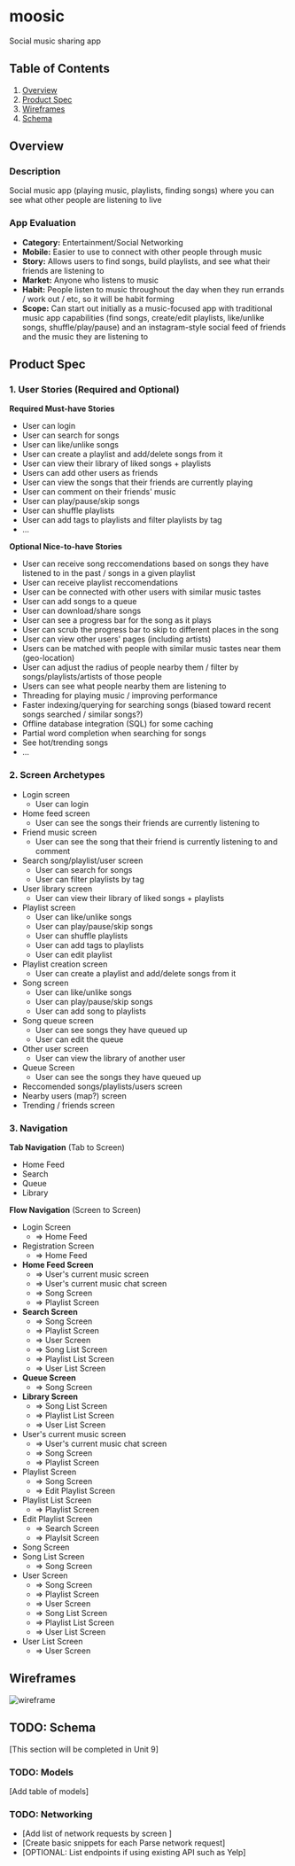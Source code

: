 # moosic
Social music sharing app

## Table of Contents
1. [Overview](#Overview)
1. [Product Spec](#Product-Spec)
1. [Wireframes](#Wireframes)
2. [Schema](#Schema)

## Overview
### Description
Social music app (playing music, playlists, finding songs) where you can see what other people are listening to live

### App Evaluation
- **Category:** Entertainment/Social Networking
- **Mobile:** Easier to use to connect with other people through music  
- **Story:** Allows users to find songs, build playlists, and see what their friends are listening to
- **Market:** Anyone who listens to music
- **Habit:** People listen to music throughout the day when they run errands / work out / etc, so it will be habit forming
- **Scope:** Can start out initially as a music-focused app with traditional music app capabilities (find songs, create/edit playlists, like/unlike songs, shuffle/play/pause) and an instagram-style social feed of friends and the music they are listening to

## Product Spec

### 1. User Stories (Required and Optional)

**Required Must-have Stories**

* User can login
* User can search for songs
* User can like/unlike songs
* User can create a playlist and add/delete songs from it 
* User can view their library of liked songs + playlists
* Users can add other users as friends
* User can view the songs that their friends are currently playing
* User can comment on their friends' music 
* User can play/pause/skip songs 
* User can shuffle playlists
* User can add tags to playlists and filter playlists by tag
* ...

**Optional Nice-to-have Stories**

* User can receive song reccomendations based on songs they have listened to in the past / songs in a given playlist 
* User can receive playlist reccomendations 
* User can be connected with other users with similar music tastes 
* User can add songs to a queue
* User can download/share songs 
* User can see a progress bar for the song as it plays
* User can scrub the progress bar to skip to different places in the song 
* User can view other users' pages (including artists) 
* Users can be matched with people with similar music tastes near them (geo-location)
* User can adjust the radius of people nearby them / filter by songs/playlists/artists of those people
* Users can see what people nearby them are listening to
* Threading for playing music / improving performance
* Faster indexing/querying for searching songs (biased toward recent songs searched / similar songs?)
* Offline database integration (SQL) for some caching
* Partial word completion when searching for songs
* See hot/trending songs 
* ...

### 2. Screen Archetypes

* Login screen 
   * User can login
* Home feed screen
   * User can see the songs their friends are currently listening to
* Friend music screen
   * User can see the song that their friend is currently listening to and comment 
* Search song/playlist/user screen
   * User can search for songs
   * User can filter playlists by tag
* User library screen 
   * User can view their library of liked songs + playlists
* Playlist screen 
   * User can like/unlike songs
   * User can play/pause/skip songs 
   * User can shuffle playlists
   * User can add tags to playlists 
   * User can edit playlist 
* Playlist creation screen
   *  User can create a playlist and add/delete songs from it 
* Song screen 
   * User can like/unlike songs
   * User can play/pause/skip songs 
   * User can add song to playlists 
* Song queue screen
   * User can see songs they have queued up
   * User can edit the queue
* Other user screen
   * User can view the library of another user 
* Queue Screen
   * User can see the songs they have queued up 
* Reccomended songs/playlists/users screen
* Nearby users (map?) screen
* Trending / friends screen 

### 3. Navigation

**Tab Navigation** (Tab to Screen)

* Home Feed
* Search
* Queue
* Library 

**Flow Navigation** (Screen to Screen)

* Login Screen
    * => Home Feed
* Registration Screen
    * => Home Feed
* **Home Feed Screen**
    * => User's current music screen 
    * => User's current music chat screen 
    * => Song Screen
    * => Playlist Screen 
* **Search Screen**
    * => Song Screen
    * => Playlist Screen 
    * => User Screen
    * => Song List Screen
    * => Playlist List Screen 
    * => User List Screen
* **Queue Screen**
    * => Song Screen 
* **Library Screen**
    * => Song List Screen 
    * => Playlist List Screen
    * => User List Screen 
* User's current music screen
    * => User's current music chat screen 
    * => Song Screen
    * => Playlist Screen 
* Playlist Screen 
    * => Song Screen 
    * => Edit Playlist Screen 
* Playlist List Screen
    * => Playlist Screen
* Edit Playlist Screen 
    * => Search Screen 
    * => Playlsit Screen 
* Song Screen 
* Song List Screen 
    * => Song Screen
* User Screen 
    * => Song Screen
    * => Playlist Screen 
    * => User Screen
    * => Song List Screen
    * => Playlist List Screen 
    * => User List Screen
* User List Screen
    * => User Screen

## Wireframes
![wireframe](https://user-images.githubusercontent.com/59301744/173682535-59e119d1-6a81-49d1-9345-c463430172e5.jpeg)

## TODO: Schema 
[This section will be completed in Unit 9]
### TODO: Models
[Add table of models]
### TODO: Networking
- [Add list of network requests by screen ]
- [Create basic snippets for each Parse network request]
- [OPTIONAL: List endpoints if using existing API such as Yelp]
